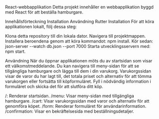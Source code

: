 React-webbapplikation
Detta projekt innehåller en webbapplikation byggd med React för att beställa hamburgare.

Innehållsförteckning
Installation
Användning
Rutter
Installation
För att köra applikationen lokalt, följ dessa steg:

Klona detta repository till din lokala dator.
Navigera till projektmappen.
Installera beroendena genom att köra kommandot: npm install.
Kör sedan: json-server --watch db.json --port 7000
Starta utvecklingsservern med: npm start.

Användning
När du öppnar applikationen möts du av startsidan som visar ett välkomstmeddelande. Du kan navigera till meny-sidan för att se tillgängliga hamburgare och lägga till dem i din varukorg. Varukorgssidan visar de varor du har lagt till, det totala priset och alternativ för att tömma varukorgen eller fortsätta till köpformuläret. Fyll i nödvändig information i formuläret och skicka det för att slutföra ditt köp.

/: Renderar startsidan.
/menu: Visar meny-sidan med tillgängliga hamburgare.
/cart: Visar varukorgssidan med varor och alternativ för att genomföra köpet.
/form: Renderar formuläret för användarinformation.
/confirmation: Visar en bekräftelsesida med beställningsdetaljer.
